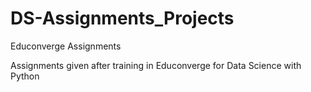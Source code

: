 # DS-Assignments_Projects
Educonverge Assignments

Assignments given after training in Educonverge for Data Science with Python
